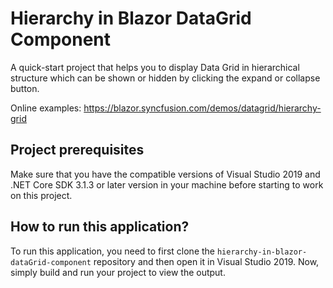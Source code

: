 # Hierarchy in Blazor DataGrid Component

A quick-start project that helps you to display Data Grid in hierarchical structure which can be shown or hidden by clicking the expand or collapse button.

Online examples:
https://blazor.syncfusion.com/demos/datagrid/hierarchy-grid
 
## Project prerequisites

Make sure that you have the compatible versions of Visual Studio 2019 and .NET Core SDK 3.1.3 or later version in your machine before starting to work on this project.

## How to run this application?

To run this application, you need to first clone the `hierarchy-in-blazor-dataGrid-component` repository and then open it in Visual Studio 2019. Now, simply build and run your project to view the output.

